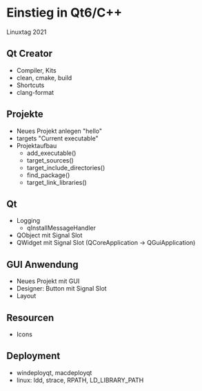 # Einstieg in Qt6/C++

Linuxtag 2021

## Qt Creator
* Compiler, Kits
* clean, cmake, build
* Shortcuts
* clang-format

## Projekte
* Neues Projekt anlegen "hello"
* targets "Current executable"
* Projektaufbau
  * add_executable()
  * target_sources()
  * target_include_directories()
  * find_package()
  * target_link_libraries()

## Qt
* Logging
  * qInstallMessageHandler
* QObject mit Signal Slot
* QWidget mit Signal Slot (QCoreApplication -> QGuiApplication)

## GUI Anwendung
* Neues Projekt mit GUI
* Designer: Button mit Signal Slot
* Layout

## Resourcen
* Icons

## Deployment
* windeployqt, macdeployqt
* linux: ldd, strace, RPATH, LD_LIBRARY_PATH
